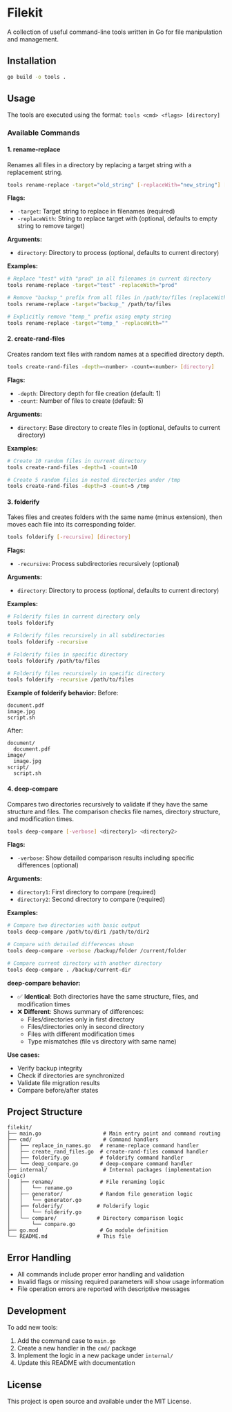 # Filekit

A collection of useful command-line tools written in Go for file manipulation and management.

## Installation

```bash
go build -o tools .
```

## Usage

The tools are executed using the format: `tools <cmd> <flags> [directory]`

### Available Commands

#### 1. rename-replace

Renames all files in a directory by replacing a target string with a replacement string.

```bash
tools rename-replace -target="old_string" [-replaceWith="new_string"] [directory]
```

**Flags:**
- `-target`: Target string to replace in filenames (required)
- `-replaceWith`: String to replace target with (optional, defaults to empty string to remove target)

**Arguments:**
- `directory`: Directory to process (optional, defaults to current directory)

**Examples:**
```bash
# Replace "test" with "prod" in all filenames in current directory
tools rename-replace -target="test" -replaceWith="prod"

# Remove "backup_" prefix from all files in /path/to/files (replaceWith omitted)
tools rename-replace -target="backup_" /path/to/files

# Explicitly remove "temp_" prefix using empty string
tools rename-replace -target="temp_" -replaceWith=""
```

#### 2. create-rand-files

Creates random text files with random names at a specified directory depth.

```bash
tools create-rand-files -depth=<number> -count=<number> [directory]
```

**Flags:**
- `-depth`: Directory depth for file creation (default: 1)
- `-count`: Number of files to create (default: 5)

**Arguments:**
- `directory`: Base directory to create files in (optional, defaults to current directory)

**Examples:**
```bash
# Create 10 random files in current directory
tools create-rand-files -depth=1 -count=10

# Create 5 random files in nested directories under /tmp
tools create-rand-files -depth=3 -count=5 /tmp
```

#### 3. folderify

Takes files and creates folders with the same name (minus extension), then moves each file into its corresponding folder.

```bash
tools folderify [-recursive] [directory]
```

**Flags:**
- `-recursive`: Process subdirectories recursively (optional)

**Arguments:**
- `directory`: Directory to process (optional, defaults to current directory)

**Examples:**
```bash
# Folderify files in current directory only
tools folderify

# Folderify files recursively in all subdirectories
tools folderify -recursive

# Folderify files in specific directory
tools folderify /path/to/files

# Folderify files recursively in specific directory
tools folderify -recursive /path/to/files
```

**Example of folderify behavior:**
Before:
```
document.pdf
image.jpg
script.sh
```

After:
```
document/
  document.pdf
image/
  image.jpg
script/
  script.sh
```

#### 4. deep-compare

Compares two directories recursively to validate if they have the same structure and files. The comparison checks file names, directory structure, and modification times.

```bash
tools deep-compare [-verbose] <directory1> <directory2>
```

**Flags:**
- `-verbose`: Show detailed comparison results including specific differences (optional)

**Arguments:**
- `directory1`: First directory to compare (required)
- `directory2`: Second directory to compare (required)

**Examples:**
```bash
# Compare two directories with basic output
tools deep-compare /path/to/dir1 /path/to/dir2

# Compare with detailed differences shown
tools deep-compare -verbose /backup/folder /current/folder

# Compare current directory with another directory
tools deep-compare . /backup/current-dir
```

**deep-compare behavior:**
- ✅ **Identical**: Both directories have the same structure, files, and modification times
- ❌ **Different**: Shows summary of differences:
  - Files/directories only in first directory
  - Files/directories only in second directory  
  - Files with different modification times
  - Type mismatches (file vs directory with same name)

**Use cases:**
- Verify backup integrity
- Check if directories are synchronized
- Validate file migration results
- Compare before/after states

## Project Structure

```
filekit/
├── main.go                    # Main entry point and command routing
├── cmd/                       # Command handlers
│   ├── replace_in_names.go   # rename-replace command handler
│   ├── create_rand_files.go  # create-rand-files command handler
│   ├── folderify.go          # folderify command handler
│   └── deep_compare.go       # deep-compare command handler
├── internal/                  # Internal packages (implementation logic)
│   ├── rename/               # File renaming logic
│   │   └── rename.go
│   ├── generator/            # Random file generation logic
│   │   └── generator.go
│   ├── folderify/           # Folderify logic
│   │   └── folderify.go
│   └── compare/             # Directory comparison logic
│       └── compare.go
├── go.mod                    # Go module definition
└── README.md                # This file
```

## Error Handling

- All commands include proper error handling and validation
- Invalid flags or missing required parameters will show usage information
- File operation errors are reported with descriptive messages

## Development

To add new tools:

1. Add the command case to `main.go`
2. Create a new handler in the `cmd/` package
3. Implement the logic in a new package under `internal/`
4. Update this README with documentation

## License

This project is open source and available under the MIT License.

